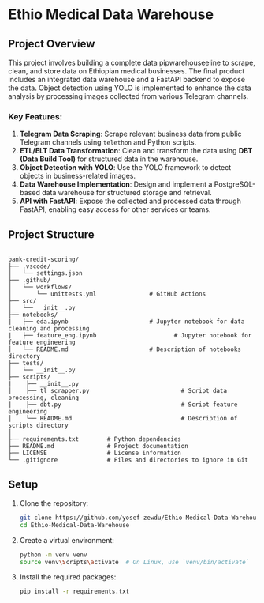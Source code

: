 # Ethio Medical Data Warehouse

## Project Overview

This project involves building a complete data pipwarehouseeline to scrape, clean, and store data on Ethiopian medical businesses. The final product includes an integrated data warehouse and a FastAPI backend to expose the data. Object detection using YOLO is implemented to enhance the data analysis by processing images collected from various Telegram channels.

### Key Features:

1. **Telegram Data Scraping**: Scrape relevant business data from public Telegram channels using `telethon` and Python scripts.
2. **ETL/ELT Data Transformation**: Clean and transform the data using **DBT (Data Build Tool)** for structured data in the warehouse.
3. **Object Detection with YOLO**: Use the YOLO framework to detect objects in business-related images.
4. **Data Warehouse Implementation**: Design and implement a PostgreSQL-based data warehouse for structured storage and retrieval.
5. **API with FastAPI**: Expose the collected and processed data through FastAPI, enabling easy access for other services or teams.


## Project Structure

```plaintext

bank-credit-scoring/
├── .vscode/
│   └── settings.json
├── .github/
│   └── workflows/
│       └── unittests.yml               # GitHub Actions
├── src/
│   └── __init__.py
├── notebooks/
|   ├── eda.ipynb                       # Jupyter notebook for data cleaning and processing 
|   ├── feature_eng.ipynb                      # Jupyter notebook for feature engineering
│   └── README.md                       # Description of notebooks directory 
├── tests/
│   └── __init__.py
├── scripts/
|    ├── __init__.py
│    ├── tl_scrapper.py                          # Script data processing, cleaning 
|    ├── dbt.py                                  # Script feature engineering
│    └── README.md                               # Description of scripts directory
│
├── requirements.txt        # Python dependencies
├── README.md               # Project documentation
├── LICENSE                 # License information
└── .gitignore              # Files and directories to ignore in Git  
```

## Setup

1. Clone the repository:
   ```bash
   git clone https://github.com/yosef-zewdu/Ethio-Medical-Data-Warehouse.git
   cd Ethio-Medical-Data-Warehouse


2. Create a virtual environment:
   ```bash
   python -m venv venv
   source venv\Scripts\activate  # On Linux, use `venv/bin/activate`
   

3. Install the required packages:
   ```bash
   pip install -r requirements.txt